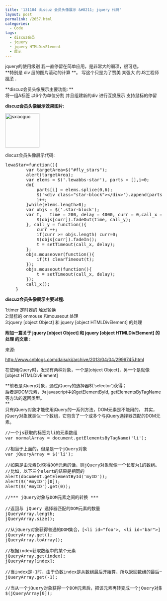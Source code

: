 ```yaml
---
title: '131104 discuz 会员头像展示 &#8211; jquery 代码'
layout: post
permalink: /2657.html
categories:
  - Code
tags:
  - discuz会员
  - jquery
  - jquery HTMLDivElement
  - 展示
---
```

jquery的使用级别 我一直停留在简单应用，是非常大的弱项，很可悲。  
**特别是 div 层的图片滚动的计算 **。 写这个只是为了赞美 某强大 的JS工程师 <a href="http://blog.taochengzhou.com/" target="_blank">桃子</a> .

**discuz会员头像展示主要功能: **  
将一组A标签 以6个为单位分割 并且组建新的div 进行互换展示 支持鼠标的停留

**discuz会员头像展示效果图片:**

[<img src="http://pic.80aj.com/2013/11/jsxiaoguo-110x110.jpg" alt="jsxiaoguo" width="110" height="110" class="aligncenter size-medium wp-image-2659" />][1] 

discuz会员头像展示代码:

<pre class="brush: jscript; title: ; notranslate" title="">lewaStar=function(){
		var targetArea=$("#fly_stars");
		alert(targetArea);
		var elems = $('.lewabbs-star'), parts = [],i=0;
		do{
			parts[i] = elems.splice(0,6);
			$('&lt;div class="star-block"&gt;&lt;/div&gt;').append(parts[i]).appendTo(targetArea);
			i++;
		}while(elems.length&gt;0);
		var objs = $('.star-block');
		var t,	 time = 200, delay = 4000, curr = 0,call_x = function(){
			$(objs[curr]).fadeOut(time, call_y);
		}, call_y = function(){
			curr ++;
			if(curr &gt;= objs.length) curr=0;
			$(objs[curr]).fadeIn();
			t = setTimeout(call_x, delay);
		};
		objs.mouseover(function(){
			if(t) clearTimeout(t);
		});
		objs.mouseout(function(){
			t = setTimeout(call_x, delay);
		});
		call_x();
	}
</pre>

**discuz会员头像展示主要过程:**

1:timer 定时器的 触发轮换  
2:鼠标的 onmouse 和mouseout 处理  
3:jquery [object Object] 和 jquery [object HTMLDivElement] 的处理

**附加一篇关于 jquery [object Object] 和 jquery [object HTMLDivElement] 的处理 的文章 :**

来源:

http://www.cnblogs.com/daisuki/archive/2013/04/04/2999745.html

在使用jQuery时，发现有两种对象，一个是[object Object]，另一个是就像[object HTMLDivElement]

**前者是jQuery对象，通过jQuery的选择器$(&#8216;selector&#8217;)获得；  
后者是DOM元素，为 javascript中的getElementById, getElementsByTagName等方法的返回类型。  
**  
只有jQuery对象才能使用jQuery的一系列方法，DOM元素是不能用的。 其实，jQuery对象就类似一个数组，它包含了一个或多个与jQuery选择器匹配的DOM元素。

<pre class="brush: jscript; title: ; notranslate" title="">//一个js获取的标签为li的元素数组
var normalArray = document.getElementsByTagName('li');  

//相当于上面的，但是是一个jQuery对象
var jQueryArray = $('li');

//如果是由元素Id获得DOM元素的话，则jQuery对象就像一个长度为1的数组。
//比如，以下三个alert的结果是相同的
alert(document.getElementById('myID'));
alert($('#myID')[0]);
alert($('#myID').get(0));

//*** jQuery对象与DOM元素之间的转换 ***

//返回与 jQuery 选择器匹配的DOM元素的数量
jQueryArray.length;
jQueryArray.size();

//从jQuery对象获得普通的DOM集合，[&lt;li id="foo"&gt;, &lt;li id="bar"&gt;]
jQueryArray.get();
jQueryArray.toArray();

//根据index获取数组中的某个元素
jQueryArray.get(index);
jQueryArray[index];

//当index是-1时，由于负数index是从数组最后开始算，所以返回数组的最后一个元素
jQueryArray.get(-1);

//当从一个jQuery对象获得一个DOM元素后，把该元素再转变成一个jQuery对象，以便调用jQuery的方法
$(jQueryArray[0]);
</pre>

 [1]: http://pic.80aj.com/2013/11/jsxiaoguo.jpg